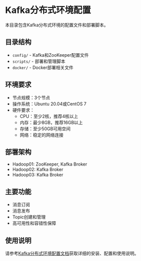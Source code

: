# Kafka分布式环境配置

本目录包含Kafka分布式环境的配置文件和部署脚本。

## 目录结构

- `config/` - Kafka和ZooKeeper配置文件
- `scripts/` - 部署和管理脚本
- `docker/` - Docker部署相关文件

## 环境要求

- 节点规模：3个节点
- 操作系统：Ubuntu 20.04或CentOS 7
- 硬件要求：
  - CPU：至少2核，推荐4核以上
  - 内存：最少8GB，推荐16GB以上
  - 存储：至少50GB可用空间
  - 网络：稳定的网络连接

## 部署架构

- Hadoop01: ZooKeeper, Kafka Broker
- Hadoop02: Kafka Broker
- Hadoop03: Kafka Broker

## 主要功能

- 消息订阅
- 消息发布
- Topic创建和管理
- 高可用性和容错性保障

## 使用说明

请参考[Kafka分布式环境配置文档](../kafka_setup.md)获取详细的安装、配置和使用说明。
